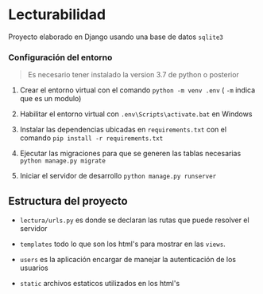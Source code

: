 # Lecturabilidad
Proyecto elaborado en Django usando una base de datos `sqlite3`
### Configuración del entorno
> Es necesario tener instalado la version 3.7 de python o posterior

1. Crear el entorno virtual con el comando `python -m venv .env` ( `-m` indica que es un  modulo)
1. Habilitar el entorno virtual con `.env\Scripts\activate.bat` en Windows
1. Instalar las dependencias ubicadas en `requirements.txt` con el comando `pip install -r requirements.txt`

1. Ejecutar las migraciones para que se generen las tablas necesarias `python manage.py migrate`
1. Iniciar el servidor de desarrollo `python manage.py runserver`


## Estructura del proyecto
* `lectura/urls.py` es donde se declaran las rutas que puede resolver el servidor

* `templates` todo lo que son los html's para mostrar en las `views`.

* `users` es la aplicación encargar de manejar la autenticación de los usuarios
  
* `static` archivos estaticos utilizados en los html's
